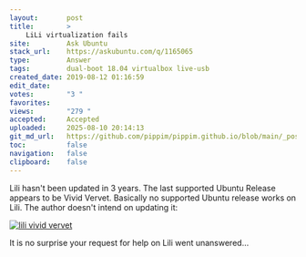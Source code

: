 ```yaml
---
layout:       post
title:        >
    LiLi virtualization fails
site:         Ask Ubuntu
stack_url:    https://askubuntu.com/q/1165065
type:         Answer
tags:         dual-boot 18.04 virtualbox live-usb
created_date: 2019-08-12 01:16:59
edit_date:    
votes:        "3 "
favorites:    
views:        "279 "
accepted:     Accepted
uploaded:     2025-08-10 20:14:13
git_md_url:   https://github.com/pippim/pippim.github.io/blob/main/_posts/2019/2019-08-12-LiLi-virtualization-fails.md
toc:          false
navigation:   false
clipboard:    false
---
```


Lili hasn't been updated in 3 years. The last supported Ubuntu Release appears to be Vivid Vervet. Basically no supported Ubuntu release works on Lili. The author doesn't intend on updating it:

[![lili vivid vervet][1]][1]

It is no surprise your request for help on Lili went unanswered...

  [1]: https://pippim.github.io/assets/img/posts/2019/HjMkI.png
